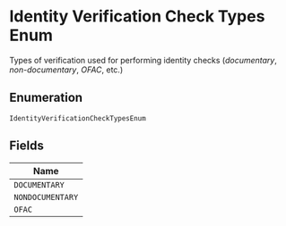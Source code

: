 
# Identity Verification Check Types Enum

Types of verification used for performing identity checks (<i>documentary</i>, <i>non-documentary</i>, <i>OFAC</i>, etc.)

## Enumeration

`IdentityVerificationCheckTypesEnum`

## Fields

| Name |
|  --- |
| `DOCUMENTARY` |
| `NONDOCUMENTARY` |
| `OFAC` |

